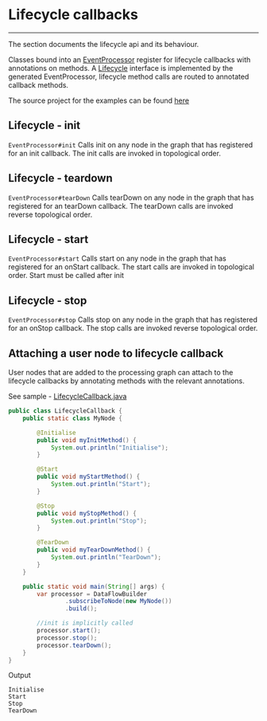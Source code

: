 # Lifecycle callbacks
---

The section documents the lifecycle api and its behaviour. 

Classes bound into an [EventProcessor]({{fluxtion_src_runtime}}/runtime/src/main/java/com/fluxtion/runtime/EventProcessor.java) register for lifecycle callbacks with annotations on methods. 
A [Lifecycle]({{fluxtion_src_runtime}}/lifecycle/Lifecycle.java) interface is implemented by the generated EventProcessor, lifecycle method calls are routed to 
annotated callback methods.

The source project for the examples can be found [here]({{fluxtion_example_src}}/runtime-execution/src/main/java/com/fluxtion/example/reference/lifecycle)


## Lifecycle - init
`EventProcessor#init` Calls init on any node in the graph that has registered for an init callback. The init calls
are invoked in topological order.

## Lifecycle - teardown
`EventProcessor#tearDown` Calls tearDown on any node in the graph that has registered for an tearDown callback.
The tearDown calls are invoked reverse topological order.

## Lifecycle - start
`EventProcessor#start` Calls start on any node in the graph that has registered for an onStart callback. The start calls
are invoked in topological order. Start must be called after init

## Lifecycle - stop
`EventProcessor#stop` Calls stop on any node in the graph that has registered for an onStop callback.
The stop calls are invoked reverse topological order.

## Attaching a user node to lifecycle callback
User nodes that are added to the processing graph can attach to the lifecycle callbacks by annotating methods with 
the relevant annotations.

See sample - [LifecycleCallback.java]({{fluxtion_example_src}}/reference/src/main/java/com/telamin/fluxtion/example/reference/bindnode/callback/LifecycleCallback.java)

```java
public class LifecycleCallback {
    public static class MyNode {

        @Initialise
        public void myInitMethod() {
            System.out.println("Initialise");
        }

        @Start
        public void myStartMethod() {
            System.out.println("Start");
        }

        @Stop
        public void myStopMethod() {
            System.out.println("Stop");
        }

        @TearDown
        public void myTearDownMethod() {
            System.out.println("TearDown");
        }
    }

    public static void main(String[] args) {
        var processor = DataFlowBuilder
                .subscribeToNode(new MyNode())
                .build();

        //init is implicitly called
        processor.start();
        processor.stop();
        processor.tearDown();
    }
}
```

Output
```console
Initialise
Start
Stop
TearDown
```